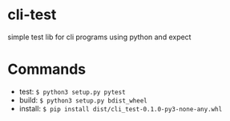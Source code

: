 # cli-test
simple test lib for cli programs using python and expect

# Commands
- test: `$ python3 setup.py pytest`
- build: `$ python3 setup.py bdist_wheel`
- install: `$ pip install dist/cli_test-0.1.0-py3-none-any.whl`
